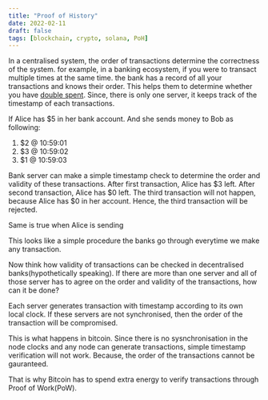 ```yaml
---
title: "Proof of History"
date: 2022-02-11
draft: false
tags: [blockchain, crypto, solana, PoH]
---
```


In a centralised system, the order of transactions determine the correctness of the system. for example, in a banking ecosystem, if you were to transact multiple times at the same time. the bank has a record of all your transactions and knows their order. This helps them to determine whether you have [double spent](https://en.wikipedia.org/wiki/Double-spending). Since, there is only one server, it keeps track of the timestamp of each transactions.

If Alice has $5 in her bank account. And she sends money to Bob as following:

1. $2 @ 10:59:01
2. $3 @ 10:59:02
3. $1 @ 10:59:03

Bank server can make a simple timestamp check to determine the order and validity of these transactions. After first transaction, Alice has $3 left. After second transaction, Alice has $0 left. The third transaction will not happen, because Alice has $0 in her account. Hence, the third transaction will be rejected.

Same is true when Alice is sending

This looks like a simple procedure the banks go through everytime we make any transaction.

Now think how validity of transactions can be checked in decentralised banks(hypothetically speaking). If there are more than one server and all of those server has to agree on the order and validity of the transactions, how can it be done?

Each server generates transaction with timestamp according to its own local clock. If these servers are not synchronised, then the order of the transaction will be compromised.

<!--  -->

This is what happens in bitcoin. Since there is no sysnchronisation in the node clocks and any node can generate transactions, simple timestamp verification will not work. Because, the order of the transactions cannot be gauranteed.

That is why Bitcoin has to spend extra energy to verify transactions through Proof of Work(PoW).
